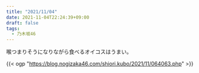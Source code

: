 ```yaml
---
title: "2021/11/04"
date: 2021-11-04T22:24:39+09:00
draft: false
tags:
  - 乃木坂46
---
```


喉つまりそうになりながら食べるオイコスはうまい。

{{< ogp "https://blog.nogizaka46.com/shiori.kubo/2021/11/064063.php" >}}
